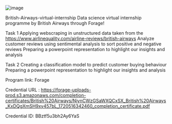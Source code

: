 ![image](https://github.com/Gnanadency/British-Airways-Virtual-Internship/assets/160882008/d2249917-6956-4e30-9896-394447a932d9)



British-Airways-virtual-internship
Data science virtual internship programme by British Airways through Forage!

Task 1
Applying webscraping in unstructured data taken from the https://www.airlinequality.com/airline-reviews/british-airways
Analyze customer reviews using sentimental analysis to sort positive and negative reviews
Preparing a powerpoint representation to highlight our insights and analysis

Task 2
Creating a classification model to predict customer buying behaviour
Preparing a powerpoint representation to highlight our insights and analysis

Program link: Forage

Credential URL : https://forage-uploads-prod.s3.amazonaws.com/completion-certificates/British%20Airways/NjynCWzGSaWXQCxSX_British%20Airways_KxDQgXmSH9xy457bL_1720516342460_completion_certificate.pdf

Credential ID: BBztf5u3bh2Ay6YaS
